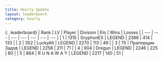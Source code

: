 ```yaml
---
title: Hourly Update
layout: leaderboard
category: hourly
---
```


{: .leaderboard}
| Rank | LV | Player | Division | Elo | Wins | Losses |
| --- | --- | --- | --- | --- | --- | --- |
| <span data-change="0">1</span> | 1315 | <span title="ID: 315148">GryphonEX</span> | LEGEND | <span data-change="7">2386</span> | <span data-change="3">414</span> | <span data-change="0">133</span> |
| <span data-change="0">2</span> | 352 | <span title="ID: 512212">LuckyAlt</span> | LEGEND | <span data-change="2">2270</span> | <span data-change="1">113</span> | <span data-change="0">49</span> |
| <span data-change="0">3</span> | 75 | <span title="ID: 612521">Прапорщик Задов</span> | LEGEND | <span data-change="0">2258</span> | <span data-change="0">211</span> | <span data-change="0">71</span> |
| <span data-change="0">4</span> | 904 | <span title="ID: 337810">Dregun</span> | LEGEND | <span data-change="0">2246</span> | <span data-change="0">225</span> | <span data-change="0">80</span> |
| <span data-change="0">5</span> | 864 | <span title="ID: 66144">R U N A W A Y</span> | LEGEND | <span data-change="0">2217</span> | <span data-change="0">140</span> | <span data-change="0">51</span> |